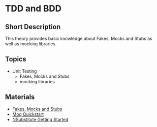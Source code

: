 # TDD and BDD

## Short Description

This theory provides basic knowledge about Fakes, Mocks and Stubs as well as mocking libraries.

## Topics

* Unit Testing
  * Fakes, Mocks and Stubs
  * mocking libraries

## Materials

* [Fakes, Mocks and Stubs](https://blog.pragmatists.com/test-doubles-fakes-mocks-and-stubs-1a7491dfa3da)
* [Moq Quickstart](https://github.com/Moq/moq4/wiki/Quickstart)
* [NSubstitute Getting Started](https://nsubstitute.github.io/help/getting-started/)
